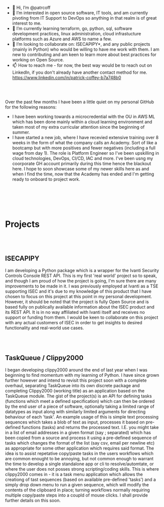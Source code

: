 - 👋 Hi, I’m @patrcoff
- 👀 I’m interested in open source software, IT tools, and am currently pivoting from IT Support to DevOps so anything in that realm is of great interest to me.
- 🌱 I’m currently learning terraform, go, python, sql, software development practices, linux administration, cloud infrastucture platforms such as Azure and AWS to name a few.
- 💞️ I’m looking to collaborate on: ISECAPIPY*, and any public projects (mainly in Python) who would be willing to have me work with them. I am new to contributing and am keen to learn more about best practices for working on Open Source.
- 📫 How to reach me - for now, the best way would be to reach out on LinkedIn, if you don't already have another contact method for me. https://www.linkedin.com/in/patrick-coffey-b7a748b0

<br></br>

Over the past few months I have been a little quiet on my personal GitHub for the following reasons:

- I have been working towards a microcredential with the OU in AWS ML which has been done mainly within a cloud learning environment and taken most of my extra curricular attention since the beginning of summer.
- I have started a new job, where I have recevied extensive training over 8 weeks in the form of what the company calls an Academy. Sort of like a bootcamp but with more positives and fewer negatives (including a full wage from day 1). The role is Platform Engineer so I've been upskilling in cloud technologies, DevOps, CI/CD, IAC and more. I've been usng my coorporate GH account primarily during this time hence the blackout here. I hope to soon showcase some of my newer skills here as and when I find the time, now that the Academy has ended and I'm getting ready to onboard to project work.

<br></br>
<br></br>

<h1>Projects</h1>

<br></br>

<h2>ISECAPIPY</h2>

I am developing a Python package which is a wrapper for the Ivanti Security Controls Console REST API. This is my first 'real world' project so to speak, and though I am proud of how the project is going, I'm sure there are many improvements to be made in it. I was previously employed at Ivanti as a TSE supporting ISEC and it's due to my knowledge of this product that I have chosen to focus on this project at this point in my personal development. However, it should be noted that the project is fully Open Source and is based fully on publically available information about the ISEC product and its REST API. It is in no way affiliated with Ivanti itself and receives no support or funding from them. I would be keen to collaborate on this project with any actual customers of ISEC in order to get insights to desired functionality and real-world use cases.

<br></br>

<h2>TaskQueue / Clippy2000</h2>

I began developing clippy2000 around the end of last year when I was beginning to find momentum with my learning of Python. I have since grown further however and intend to revisit this project soon with a complete overhaul, separating TaskQueue into its own discrete package and completing Clippy2000 (working title) as an application based on the TaskQueue module. The gist of the project(s) is an API for defining tasks (functions which meet a defined specification) which can then be ordered by the end user of a piece of software, optionally taking a limited range of datatypes as input along with similarly limited arguments for directing behaviour of each 'task'. An example usage of this is simple text processing sequences which takes a blob of text as input, processes it based on pre-defined functions (tasks) and returns the processed text. I.E. you might take in a list of email addresses in a given format (say ; separated) which has been copied from a source and process it using a pre-defined sequence of tasks which changes the format of the list (say csv, email per newline etc) as appropriate for some other application which requires said format. The idea is to assist repetative copy/paste tasks in the users workflows which are common enought to be annoying, but not common enough to warrant the time to develop a single standalone app or cli to resolve/automtate, or where the user does not posses strong scripting/coding skills. This is where clippy2000 comes in - it is a task menu application which allows the creationg of tast sequences (based on available pre-defined 'tasks') and a simply drop down menu to run a given sequence, which will modify the contents of the clipboard in place; turning workflows normally requiring multiple copy/paste steps into a coupld of mouse clicks. I shall provide further details on this soon.



<!---
patrcoff/patrcoff is a ✨ special ✨ repository because its `README.md` (this file) appears on your GitHub profile.
You can click the Preview link to take a look at your changes.
--->
